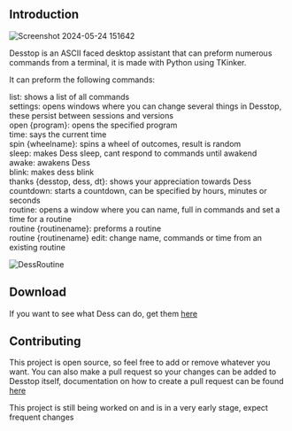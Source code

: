  Introduction
---
![Screenshot 2024-05-24 151642](https://github.com/levi-ivel/Desstop/assets/142150222/275bba0a-8514-421a-8557-6ca77fb43f3a)


Desstop is an ASCII faced desktop assistant that can preform numerous commands from a terminal, it is made with Python using TKinker. 

It can preform the following commands:

list: shows a list of all commands <br>
settings: opens windows where you can change several things in Desstop, these persist between sessions and versions <br>
open {program}: opens the specified program <br>
time: says the current time <br>
spin {wheelname}: spins a wheel of outcomes, result is random <br>
sleep: makes Dess sleep, cant respond to commands until awakend <br>
awake: awakens Dess <br>
blink: makes dess blink <br>
thanks {desstop, dess, dt}: shows your appreciation towards Dess <br>
countdown: starts a countdown, can be specified by hours, minutes or seconds <br>
routine: opens a window where you can name, full in commands and set a time for a routine <br>
routine {routinename}: preforms a routine <br>
routine {routinename} edit: change name, commands or time from an existing routine <br>

![DessRoutine](https://github.com/levi-ivel/Desstop/assets/142150222/3a702837-acd6-4bcf-9d3b-bf1798b4eaac)

Download
---
If you want to see what Dess can do, get them [here](https://github.com/levi-ivel/Desstop/releases)

Contributing
---
This project is open source, so feel free to add or remove whatever you want. You can also make a pull request so your changes can be added to Desstop itself, documentation on how to create a pull request can be found [here](https://docs.github.com/en/pull-requests/collaborating-with-pull-requests/proposing-changes-to-your-work-with-pull-requests/creating-a-pull-request)

This project is still being worked on and is in a very early stage, expect frequent changes
